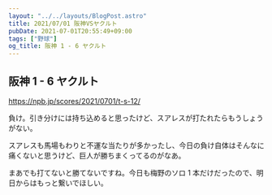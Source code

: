 ```yaml
---
layout: "../../layouts/BlogPost.astro"
title: 2021/07/01 阪神VSヤクルト
pubDate: 2021-07-01T20:55:49+09:00
tags: ["野球"]
og_title: 阪神 1 - 6 ヤクルト
---
```


## 阪神 1 - 6 ヤクルト

https://npb.jp/scores/2021/0701/t-s-12/

負け。引き分けには持ち込めると思ったけど、スアレスが打たれたらもうしょうがない。

スアレスも馬場もわりと不運な当たりが多かったし、今日の負け自体はそんなに痛くないと思うけど、巨人が勝ちまくってるのがなあ。

まあでも打てないと勝てないですね。今日も梅野のソロ 1 本だけだったので、明日からはもっと繋いでほしい。
